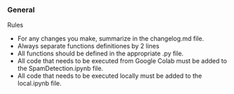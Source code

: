 ### General

Rules
- For any changes you make, summarize in the changelog.md file. 
- Always separate functions definitiones by 2 lines
- All functions should be defined in the appropriate .py file. 
- All code that needs to be executed from Google Colab must be added to the SpamDetection.ipynb file. 
- All code that needs to be executed locally must be added to the local.ipynb file.